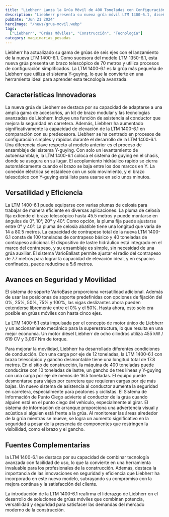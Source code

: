 ```yaml
---
title: "Liebherr Lanza la Grúa Móvil de 400 Toneladas con Configuración Simple y Elevación Potente"
description: "Liebherr presenta su nueva grúa móvil LTM 1400-6.1, diseñada para una configuración sencilla y capacidades de elevación mejoradas, ideal para diversas aplicaciones en construcción."
pubDate: "Jun 21 2024"
heroImage: "/news/grua-movil.webp"
tags:
  ["Liebherr", "Grúas Móviles", "Construcción", "Tecnología"]
category: maquinarias_pesadas
---
```

Liebherr ha actualizado su gama de grúas de seis ejes con el lanzamiento de la nueva LTM 1400-6.1. Como sucesora del modelo LTM 1350-6.1, esta nueva grúa presenta un brazo telescópico de 70 metros y utiliza procesos de configuración simplificados. La LTM 1400-6.1 es la grúa más pequeña de Liebherr que utiliza el sistema Y-guying, lo que la convierte en una herramienta ideal para aprender esta tecnología avanzada.
## Características Innovadoras
La nueva grúa de Liebherr se destaca por su capacidad de adaptarse a una amplia gama de accesorios, un kit de brazo modular y las tecnologías avanzadas de Liebherr. Incluye una función de asistencia al conductor que mejora la seguridad en carretera. Además, Liebherr ha aumentado significativamente la capacidad de elevación de la LTM 1400-6.1 en comparación con su predecesora.
Liebherr se ha centrado en procesos de configuración simples y rápidos durante el desarrollo de la LTM 1400-6.1. Una diferencia clave respecto al modelo anterior es el proceso de ensamblaje del sistema Y-guying. Con solo un levantamiento de autoensamblaje, la LTM 1400-6.1 coloca el sistema de guying en el chasis, donde se asegura en su lugar. El acoplamiento hidráulico rápido se cierra automáticamente cuando el brazo se baja entre los dos marcos en Y. La conexión eléctrica se establece con un solo movimiento, y el brazo telescópico con Y-guying está listo para usarse en solo unos minutos.
## Versatilidad y Eficiencia
La LTM 1400-6.1 puede equiparse con varias plumas de celosía para trabajar de manera eficiente en diversas aplicaciones. La pluma de celosía fija extiende el brazo telescópico hasta 45.5 metros y puede montarse en ángulos de 0°, 10°, 20° y 40°. Como opción, la pluma fija puede ajustarse entre 0° y 40°. La pluma de celosía abatible tiene una longitud que varía de 14 a 80.5 metros.
La capacidad de contrapeso total de la nueva LTM 1400-6.1 consta de 100 toneladas de contrapeso básico y 40 toneladas de contrapeso adicional. El dispositivo de lastre hidráulico está integrado en el marco del contrapeso, y su ensamblaje es simple, sin necesidad de una grúa auxiliar. El sistema VarioBallast permite ajustar el radio del contrapeso de 7.7 metros para lograr la capacidad de elevación ideal, y en espacios confinados, puede reducirse a 5.6 metros.
## Avances en Seguridad y Movilidad
El sistema de soporte VarioBase proporciona versatilidad adicional. Además de usar las posiciones de soporte predefinidas con opciones de fijación del 0%, 25%, 50%, 75% y 100%, las vigas deslizantes ahora pueden extenderse libremente entre el 0% y el 50%. Hasta ahora, esto solo era posible en grúas móviles con hasta cinco ejes.

La LTM 1400-6.1 está impulsada por el concepto de motor único de Liebherr y un accionamiento mecánico para la superestructura, lo que resulta en una mejor economía. Un motor diésel Liebherr de ocho cilindros utiliza 455 kW / 619 CV y 3,067 Nm de torque.

Para mejorar la movilidad, Liebherr ha desarrollado diferentes condiciones de conducción. Con una carga por eje de 12 toneladas, la LTM 1400-6.1 con brazo telescópico y gancho desmontable tiene una longitud total de 17.8 metros. En el sitio de construcción, la máquina de 400 toneladas puede conducirse con 10 toneladas de lastre, un gancho de tres líneas y Y-guying con una carga por eje de menos de 16.5 toneladas. El equipo puede desmontarse para viajes por carretera que requieran cargas por eje más bajas.
Un nuevo sistema de asistencia al conductor aumenta la seguridad en carretera, especialmente para peatones y ciclistas. El Sistema de Información de Punto Ciego advierte al conductor de la grúa cuando alguien está en el punto ciego del vehículo, especialmente al girar. El sistema de información de arranque proporciona una advertencia visual y acústica si alguien está frente a la grúa. Al monitorear las áreas alrededor de la grúa mientras se mueve, se logra un aumento significativo en la seguridad a pesar de la presencia de componentes que restringen la visibilidad, como el brazo y el gancho.
## Fuentes Complementarias
la LTM 1400-6.1 se destaca por su capacidad de combinar tecnología avanzada con facilidad de uso, lo que la convierte en una herramienta invaluable para los profesionales de la construcción. Además, destaca la importancia de las innovaciones en seguridad y eficiencia que Liebherr ha incorporado en este nuevo modelo, subrayando su compromiso con la mejora continua y la satisfacción del cliente.

La introducción de la LTM 1400-6.1 reafirma el liderazgo de Liebherr en el desarrollo de soluciones de grúas móviles que combinan potencia, versatilidad y seguridad para satisfacer las demandas del mercado moderno de la construcción.

